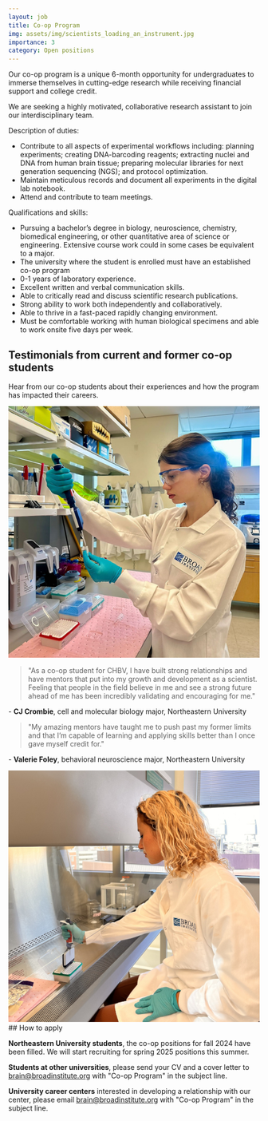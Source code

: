 ```yaml
---
layout: job
title: Co-op Program
img: assets/img/scientists_loading_an_instrument.jpg
importance: 3
category: Open positions
---
```


Our co-op program is a unique 6-month opportunity for undergraduates to immerse themselves in cutting-edge research while receiving financial support and college credit.  

We are seeking a highly motivated, collaborative research assistant to join our interdisciplinary team. 

Description of duties:
- Contribute to all aspects of experimental workflows including: planning experiments; creating DNA-barcoding reagents; extracting nuclei and DNA from human brain tissue; preparing molecular libraries for next generation sequencing (NGS); and protocol optimization.
- Maintain meticulous records and document all experiments in the digital lab notebook.
- Attend and contribute to team meetings.

Qualifications and skills:
- Pursuing a bachelor’s degree in biology, neuroscience, chemistry, biomedical engineering, or other quantitative area of science or engineering. Extensive course work could in some cases be equivalent to a major.
- The university where the student is enrolled must have an established co-op program
- 0-1 years of laboratory experience.
- Excellent written and verbal communication skills.
- Able to critically read and discuss scientific research publications.
- Strong ability to work both independently and collaboratively.
- Able to thrive in a fast-paced rapidly changing environment.
- Must be comfortable working with human biological specimens and able to work onsite five days per week.

## Testimonials from current and former co-op students

Hear from our co-op students about their experiences and how the program has impacted their careers.

<div class="testimonials">
  <div class="testimonial-item">
    <img src="/assets/img/cj_crombie_wetlab.jpg" alt="CJ Crombie uses a pipette to transfer liquid in a lab"/>
    <div style="flex: 1;">
      <blockquote>
        "As a co-op student for CHBV, I have built strong relationships and have mentors that put into my growth and development as a scientist. Feeling that people in the field believe in me and see a strong future ahead of me has been incredibly validating and encouraging for me."
      </blockquote>
      <div class="blockquote-source">
        <p>- <strong>CJ Crombie</strong>, cell and molecular biology major, Northeastern University</p>
      </div>
    </div>
  </div>
  <div class="testimonial-item">
    <div style="flex: 1;">
      <blockquote>
        "My amazing mentors have taught me to push past my former limits and that I’m capable of learning and applying skills better than I once gave myself credit for."
      </blockquote>
      <div class="blockquote-source">
        <p>- <strong>Valerie Foley</strong>, behavioral neuroscience major, Northeastern University</p>
      </div>
    </div>
    <img src="/assets/img/valerie_foley_wetlab.jpg" alt="Valerie Foley uses a pipette to transfer liquid in a safety cabinet in a lab"/>
  </div>
</div>
## How to apply

**Northeastern University students**, the co-op positions for fall 2024 have been filled. We will start recruiting for spring 2025 positions this summer.

**Students at other universities**, please send your CV and a cover letter to <a href="mailto:brain@broadinstitute.org?subject=Co-op Program">brain@broadinstitute.org</a> with "Co-op Program" in the subject line.

**University career centers** interested in developing a relationship with our center, please email <a href="mailto:brain@broadinstitute.org?subject=Co-op Program">brain@broadinstitute.org</a> with "Co-op Program" in the subject line.

